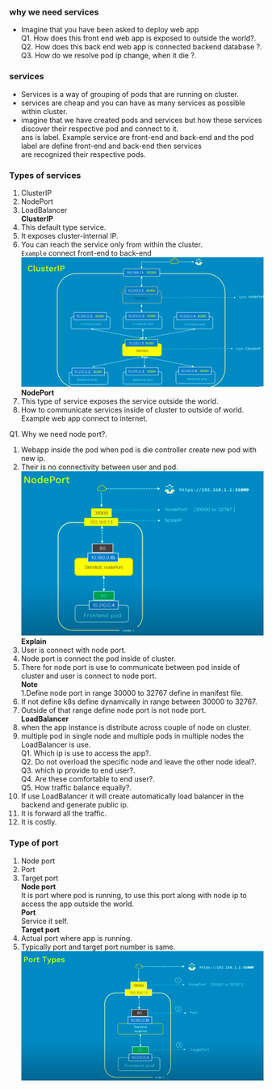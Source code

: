 ### why we need services  
* Imagine that you have been asked to deploy web app  
Q1. How does this front end web app is exposed to outside the world?.   
Q2. How does this back end web app is connected backend database ?.   
Q3. How do we resolve pod ip change, when it die ?.  

### services    
* Services is a way of grouping of pods that are running on cluster.  
* services are cheap and you can have as many services as possible within cluster.  
* imagine that we have created pods and services but how these services discover their respective pod and connect to it.  
ans is label. Example service are front-end and back-end and the pod label are define front-end and back-end then services   
are recognized their respective pods.  

### Types of services 
1. ClusterIP    
2. NodePort   
3. LoadBalancer    
**ClusterIP**
1. This default type service.   
2. It exposes cluster-internal IP.   
3. You can reach the service only from within the cluster.     
`Example`  connect front-end to back-end   
![](https://github.com/MaazMS/Kubernetes/blob/k8s/components_doc/images/Cluster%20Ip.png?raw=true)   
**NodePort**  
1.  This type of service exposes the service outside the world.    
2. How to communicate services inside of cluster to outside of world.     
Example web app connect to internet.  

Q1. Why we need node port?.  
1. Webapp inside the pod when pod is die controller create new pod with new ip.   
2. Their is no connectivity between user and pod.     
![](https://github.com/MaazMS/Kubernetes/blob/k8s/components_doc/images/Node%20Port.png?raw=true)   
**Explain**  
1. User is connect with node port.  
2. Node port is connect the pod inside of cluster.   
3. There for node port is use to communicate between pod inside of cluster and user is connect to node port.  
**Note**   
1.Define node port in range 30000  to 32767 define in manifest file.    
2. If not define k8s define dynamically in range between 30000  to 32767.    
3. Outside of that range define node port is not node port.  
**LoadBalancer**   
1. when the app instance is distribute across couple of node on cluster.   
2. multiple pod in single node and multiple pods in multiple nodes the LoadBalancer is use.       
Q1. Which ip is use to access the app?.      
Q2. Do not overload the specific node and leave the other node ideal?.     
Q3. which ip provide to end user?.  
Q4. Are these comfortable to end user?.   
Q5. How traffic balance equally?.    
1. If use LoadBalancer it will create automatically load balancer in the backend and generate public ip.  
2. It is forward all the traffic.    
3. It is costly.

### Type of port   
1. Node port  
2. Port   
3. Target port   
**Node port**  
It is port where pod is running, to  use this port along with node ip to access the app outside the world.   
**Port**   
Service it self.  
**Target port**  
1. Actual port where app is running. 
2. Typically port and target port number is same.    
![](https://github.com/MaazMS/Kubernetes/blob/k8s/components_doc/images/Type%20pf%20port.png?raw=true)   
